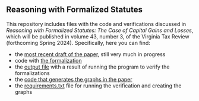 ## Reasoning with Formalized Statutes

This repository includes files with the code and verifications discussed in *Reasoning with Formalized Statutes: The Case of Capital Gains and Losses*, which will be published in volume 43, number 3, of the Virginia Tax Review (forthcoming Spring 2024). Specifically, here you can find:
- the [most recent draft of the paper](https://github.com/slawsk/tax-formalization/blob/main/FormalizationReasoningPaper.pdf), still very much in progress
- code with [the formalization](https://github.com/slawsk/tax-formalization/blob/main/formalize_reasoning.py)
- the [output file](https://github.com/slawsk/tax-formalization/blob/main/check.txt) with a result of running the program to verify the formalizations
- the [code that generates the graphs in the paper](https://github.com/slawsk/tax-formalization/blob/main/capitalgainsgraphs.py) 
- the [requirements.txt](https://github.com/slawsk/tax-formalization/blob/main/requirements.txt) file for running the verification and creating the graphs
